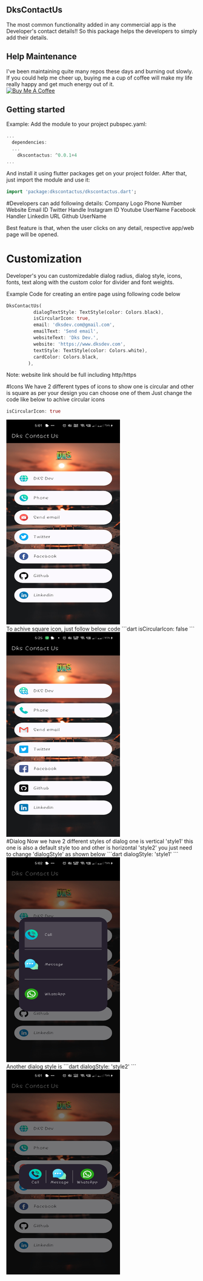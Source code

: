

## DksContactUs

The most common functionality added in any commercial app is the Developer's contact details!!
So this package helps the developers to simply add their details.

## Help Maintenance

I've been maintaining quite many repos these days and burning out slowly. If you could help me cheer up, buying me a cup of coffee will make my life really happy and get much energy out of it.
<br>
<a href="https://www.buymeacoffee.com/dksdev" target="_blank"><img src="https://cdn.buymeacoffee.com/buttons/default-orange.png" alt="Buy Me A Coffee" height="41" width="174"></a>


## Getting started

Example: Add the module to your project pubspec.yaml:
```dart
... 
  dependencies:
  ...
    dkscontactus: ^0.0.1+4
...
```
And install it using flutter packages get on your project folder. After that, just import the module and use it:
```dart
import 'package:dkscontactus/dkscontactus.dart';
```

#Developers can add following details:
Company Logo
Phone Number
Website
Email ID
Twitter Handle
Instagram ID
Youtube UserName
Facebook Handler
Linkedin URL
Github UserName


Best feature is that, when the user clicks on any detail, respective app/web page will be opened.

# Customization 
Developer's you can customizedable dialog radius, dialog style, icons, fonts, text along with the custom color for divider and font weights.

Example Code for creating an entire page using following code below
```dart
DksContactUs(
          dialogTextStyle: TextStyle(color: Colors.black),
          isCircularIcon: true,
          email: 'dksdev.com@gmail.com',
          emailText: 'Send email',
          websiteText: 'Dks Dev.',
          website: 'https://www.dksdev.com',
          textStyle: TextStyle(color: Colors.white),
          cardColor: Colors.black,
        ),
```
Note: website link should be full including http/https 

#Icons
We have 2 different types of icons to show one is circular and other is square as per your design you can choose one of them
Just change the code like below to achive circular icons
```dart
isCircularIcon: true
```
<img src="https://raw.githubusercontent.com/dhruv9045/dkscontactus/main/screenshots/ss0.png" alt="How example looks" width="300" height="540">
<br>
To achive square icon, just follow below code
```dart
isCircularIcon: false
```
<img src="https://raw.githubusercontent.com/dhruv9045/dkscontactus/main/screenshots/ss4.png" alt="How example looks" width="300" height="540">
<br>
#Dialog
Now we have 2 different styles of dialog one is vertical 'style1' this one is also a default style too and other is horizontal 'style2' you just need to change 'dialogStyle' as shown below
```dart
dialogStyle: 'style1' 
```
<img src="https://raw.githubusercontent.com/dhruv9045/dkscontactus/main/screenshots/ss1.png" alt="How example looks" width="300" height="540">
<br>
Another dialog style is
```dart
dialogStyle: 'style2'
```
<img src="https://raw.githubusercontent.com/dhruv9045/dkscontactus/main/screenshots/ss2.png" alt="How example looks" width="300" height="540">


